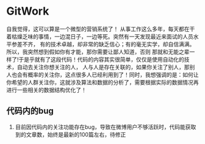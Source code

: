 # GitWork
  自我觉得，这可以算是一个微型的营销系统了！
  从事工作这么多年，每天都在干着枯燥乏味的事情，一边混日子，一边等死。突然有一天发现最近来面试的人员水平参差不齐，
有的技术卓越，却非常的缺乏信心；有的毫无实学，却自信满满。所以，我突然想到假如你有才能，那你需要让鄙人知道，否则
那就和无能之辈一样了!于是乎就有了这段代码！代码的内容其实很简单，仅仅是使用自动化的技术，自动去关注你想关注的人，
人与人是存在关联的，如果你关注了别人，那别人也会有概率的关注你，这点很多人已经利用到了！同时，我想强调的是：如何让
你希望的人群关注你，这就涉及算法和数据的分析了，需要根据实际的数据情况再进行一些相关的数据结构优化了！



##  代码内的bug
1. 目前因代码内的关注功能存在bug，导致在微博用户不够活跃时，代码能获取到的文章数，始终是最新的100篇左右，待修正
